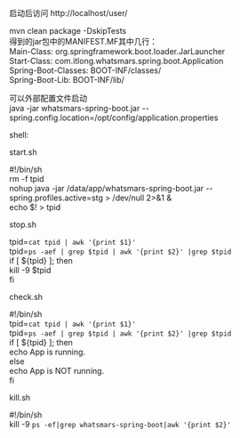 启动后访问 http://localhost/user/ <br />

mvn clean package -DskipTests <br />
得到的jar包中的MANIFEST.MF其中几行： <br />
Main-Class: org.springframework.boot.loader.JarLauncher <br />
Start-Class: com.itlong.whatsmars.spring.boot.Application <br />
Spring-Boot-Classes: BOOT-INF/classes/ <br />
Spring-Boot-Lib: BOOT-INF/lib/ <br />

可以外部配置文件启动 <br />
java -jar whatsmars-spring-boot.jar --spring.config.location=/opt/config/application.properties <br />

shell: <br />

start.sh <br />

#!/bin/sh <br />
rm -f tpid <br />
nohup java -jar /data/app/whatsmars-spring-boot.jar --spring.profiles.active=stg > /dev/null 2>&1 & <br />
echo $! > tpid <br />

stop.sh <br />

tpid=`cat tpid | awk '{print $1}'` <br />
tpid=`ps -aef | grep $tpid | awk '{print $2}' |grep $tpid` <br />
if [ ${tpid} ]; then <br />
        kill -9 $tpid <br />
fi <br />

check.sh <br />

#!/bin/sh <br />
tpid=`cat tpid | awk '{print $1}'` <br />
tpid=`ps -aef | grep $tpid | awk '{print $2}' |grep $tpid` <br />
if [ ${tpid} ]; then <br />
        echo App is running. <br />
else <br />
        echo App is NOT running. <br />
fi <br />

kill.sh <br />

#!/bin/sh <br />
kill -9 `ps -ef|grep whatsmars-spring-boot|awk '{print $2}'` <br />